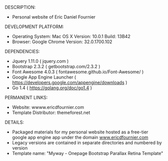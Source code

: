 DESCRIPTION:

- Personal website of Eric Daniel Fournier

DEVELOPMENT PLATFORM:

- Operating System: Mac OS X Version: 10.0.1 Build: 13B42
- Browser: Google Chrome Version: 32.0.1700.102

DEPENDENCIES:

- Jquery 1.11.0 ( jquery.com )
- Bootstrap 2.3.2 ( getbootstrap.com/2.3.2 )
- Font Awesome 4.0.3 ( fontawesome.github.io/Font-Awesome/ )
- Google App Engine Launcher ( https://developers.google.com/appengine/downloads )
- Go 1.4 ( https://golang.org/doc/go1.4 )

PERMANENT LINKS:

- Website: wwww.ericdfournier.com
- Template Distributor: themeforest.net 

DETAILS:

- Packaged materials for my personal website hosted as a free-tier google app engine app under the domain www.ericdfournier.com
- Legacy versions are contained in separate directories and numbered by version
- Template name: "Myway - Onepage Bootstrap Parallax Retina Template"